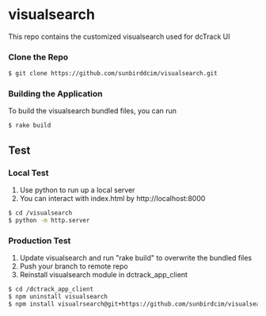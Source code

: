# visualsearch

This repo contains the customized visualsearch used for dcTrack UI


### Clone the Repo

```bash
$ git clone https://github.com/sunbirddcim/visualsearch.git
```

### Building the Application

To build the visualsearch bundled files, you can run

```bash
$ rake build
```

## Test

### Local Test

1. Use python to run up a local server
2. You can interact with index.html by http://localhost:8000

```bash
$ cd /visualsearch
$ python -m http.server
```

### Production Test

1. Update visualsearch and run "rake build" to overwrite the bundled files
2. Push your branch to remote repo
3. Reinstall visualsearch module in dctrack_app_client

```bash
$ cd /dctrack_app_client
$ npm uninstall visualsearch
$ npm install visualrsearch@git+https://github.com/sunbirdcim/visualsearch.git#{your branch name}
```